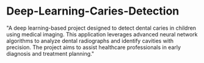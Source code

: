# Deep-Learning-Caries-Detection
"A deep learning-based project designed to detect dental caries in children using medical imaging. This application leverages advanced neural network algorithms to analyze dental radiographs and identify cavities with precision. The project aims to assist healthcare professionals in early diagnosis and treatment planning."

